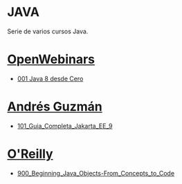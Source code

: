 # JAVA

Serie de varios cursos Java.

# [OpenWebinars](https://openwebinars.net/)

* [001 Java 8 desde Cero](https://github.com/adolfodelarosades/JAVA-NEW/blob/main/temarios/001_Java_8_desde_Cero.md)

# [Andrés Guzmán](https://www.udemy.com/user/andres-guzman-9/)

* [101_Guia_Completa_Jakarta_EE_9](https://www.udemy.com/course/curso-jakartaee-java-ee-9-desde-cero-a-experto/)

# [O'Reilly](https://learning.oreilly.com)

* [900_Beginning_Java_Objects-From_Concepts_to_Code](https://github.com/adolfodelarosades/JAVA-NEW/blob/main/temarios/900_Beginning_Java_Objects.md)
